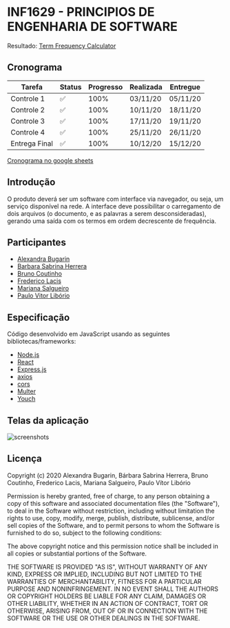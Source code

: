 # INF1629 - PRINCIPIOS DE ENGENHARIA DE SOFTWARE

Resultado: [Term Frequency Calculator](https://term-frequency-calculator.vercel.app/)

## Cronograma
Tarefa | Status | Progresso | Realizada | Entregue
------ | ------ | --------- | ------ | ----
Controle 1 | :white_check_mark: | 100% | 03/11/20 | 05/11/20
Controle 2 | :white_check_mark: | 100% | 10/11/20 | 18/11/20
Controle 3 | :white_check_mark: | 100% | 17/11/20 | 19/11/20
Controle 4 | :white_check_mark: | 100% | 25/11/20 | 26/11/20
Entrega Final | :white_check_mark:| 100% | 10/12/20 | 15/12/20

[Cronograma no google sheets](https://docs.google.com/spreadsheets/d/1ezW78ffkOuMj-AfrsXSe6d09vCq72BNyqXnOk4yN5js/edit?usp=sharing)

## Introdução
O produto deverá ser um software com interface via navegador, ou seja, um serviço disponível na rede.
A interface deve possibilitar o carregamento de dois arquivos (o documento, e as palavras a serem desconsideradas), gerando uma saída com os termos em ordem decrescente de frequência.

## Participantes
* [Alexandra Bugarin](https://github.com/alexandrabugarin)
* [Barbara Sabrina Herrera ](https://github.com/barbarasabrinaherrera)
* [Bruno Coutinho](https://github.com/brunocoutinhoo)
* [Frederico Lacis](https://github.com/fredlacis)
* [Mariana Salgueiro](https://github.com/marianadsalgueiro)
* [Paulo Vitor Libório](https://github.com/pvliborio)

## Especificação
Código desenvolvido em JavaScript usando as seguintes bibliotecas/frameworks:
* [Node.js](https://nodejs.org)
* [React](https://reactjs.org)
* [Express.js](https://expressjs.com)
* [axios](https://github.com/axios/axios)
* [cors](https://github.com/expressjs/cors)
* [Multer](https://github.com/expressjs/multer)
* [Youch](https://github.com/poppinss/youch)

## Telas da aplicação

![screenshots](https://i.imgur.com/jvos4oQ.png)

## Licença

Copyright (c) 2020 Alexandra Bugarin, Bárbara Sabrina Herrera, Bruno Coutinho, Frederico Lacis, Mariana Salgueiro, Paulo Vítor Libório

 Permission is hereby granted, free of charge, to any person obtaining a copy
 of this software and associated documentation files (the "Software"), to deal
 in the Software without restriction, including without limitation the rights
 to use, copy, modify, merge, publish, distribute, sublicense, and/or sell
 copies of the Software, and to permit persons to whom the Software is
 furnished to do so, subject to the following conditions:

 The above copyright notice and this permission notice shall be included in
 all copies or substantial portions of the Software.

 THE SOFTWARE IS PROVIDED "AS IS", WITHOUT WARRANTY OF ANY KIND, EXPRESS OR
 IMPLIED, INCLUDING BUT NOT LIMITED TO THE WARRANTIES OF MERCHANTABILITY,
 FITNESS FOR A PARTICULAR PURPOSE AND NONINFRINGEMENT. IN NO EVENT SHALL THE
 AUTHORS OR COPYRIGHT HOLDERS BE LIABLE FOR ANY CLAIM, DAMAGES OR OTHER
 LIABILITY, WHETHER IN AN ACTION OF CONTRACT, TORT OR OTHERWISE, ARISING FROM,
 OUT OF OR IN CONNECTION WITH THE SOFTWARE OR THE USE OR OTHER DEALINGS IN
 THE SOFTWARE.
